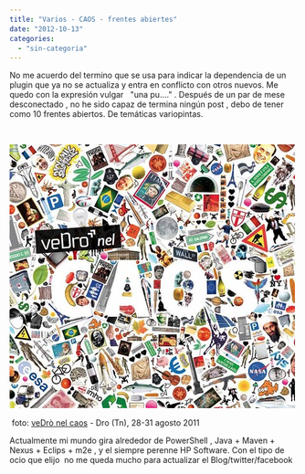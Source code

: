```yaml
---
title: "Varios - CAOS - frentes abiertes"
date: "2012-10-13"
categories: 
  - "sin-categoria"
---
```


No me acuerdo del termino que se usa para indicar la dependencia de un plugin que ya no se actualiza y entra en conflicto con otros nuevos. Me quedo con la expresión vulgar   "una pu...." . Después de un par de mese desconectado , no he sido capaz de termina ningún post , debo de tener como 10 frentes abiertos. De temáticas variopintas.

 

![veDrò nel caos](images/6082589579_79b1a8f152.jpg)

 foto: [veDrò nel caos](https://www.flickr.com/photos/associazionevedro/6082589579/) - Dro (Tn), 28-31 agosto 2011

Actualmente mi mundo gira alrededor de PowerShell , Java + Maven + Nexus + Eclips + m2e , y el siempre perenne HP Software. Con el tipo de ocio que elijo  no me queda mucho para actualizar el Blog/twitter/facebook
